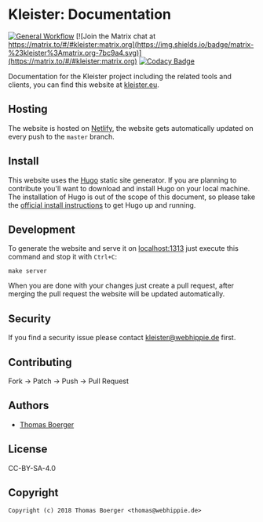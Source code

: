 # Kleister: Documentation

[![General Workflow](https://github.com/kleister/kleister-docs/actions/workflows/general.yml/badge.svg)](https://github.com/kleister/kleister-docs/actions/workflows/general.yml) [![Join the Matrix chat at https://matrix.to/#/#kleister:matrix.org](https://img.shields.io/badge/matrix-%23kleister%3Amatrix.org-7bc9a4.svg)](https://matrix.to/#/#kleister:matrix.org) [![Codacy Badge](https://app.codacy.com/project/badge/Grade/21ee27fb731740d79a2bbe36a34c1848)](https://app.codacy.com/gh/kleister/kleister-docs/dashboard?utm_source=gh&utm_medium=referral&utm_content=&utm_campaign=Badge_grade)

Documentation for the Kleister project including the related tools and clients,
you can find this website at [kleister.eu][website].

## Hosting

The website is hosted on [Netlify][netlify], the website gets
automatically updated on every push to the `master` branch.

## Install

This website uses the [Hugo][hugo] static site generator. If you are planning to
contribute you'll want to download and install Hugo on your local machine. The
installation of Hugo is out of the scope of this document, so please take the
[official install instructions][install] to get Hugo up and running.

## Development

To generate the website and serve it on [localhost:1313](http://localhost:1313)
just execute this command and stop it with `Ctrl+C`:

```console
make server
```

When you are done with your changes just create a pull request, after merging
the pull request the website will be updated automatically.

## Security

If you find a security issue please contact
[kleister@webhippie.de](mailto:kleister@webhippie.de) first.

## Contributing

Fork -> Patch -> Push -> Pull Request

## Authors

-   [Thomas Boerger](https://github.com/tboerger)

## License

CC-BY-SA-4.0

## Copyright

```console
Copyright (c) 2018 Thomas Boerger <thomas@webhippie.de>
```

[website]: https://kleister.eu
[netlify]: https://www.netlify.co
[hugo]: https://github.com/spf13/hugo
[install]: https://gohugo.io/overview/installing/
